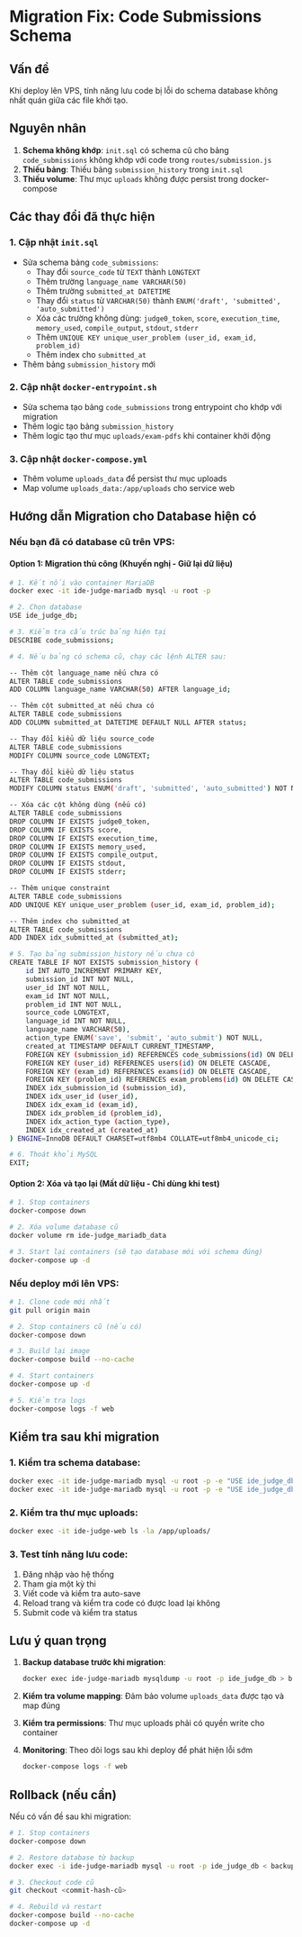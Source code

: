 # Migration Fix: Code Submissions Schema

## Vấn đề
Khi deploy lên VPS, tính năng lưu code bị lỗi do schema database không nhất quán giữa các file khởi tạo.

## Nguyên nhân
1. **Schema không khớp**: `init.sql` có schema cũ cho bảng `code_submissions` không khớp với code trong `routes/submission.js`
2. **Thiếu bảng**: Thiếu bảng `submission_history` trong `init.sql`
3. **Thiếu volume**: Thư mục `uploads` không được persist trong docker-compose

## Các thay đổi đã thực hiện

### 1. Cập nhật `init.sql`
- Sửa schema bảng `code_submissions`:
  - Thay đổi `source_code` từ `TEXT` thành `LONGTEXT`
  - Thêm trường `language_name VARCHAR(50)`
  - Thêm trường `submitted_at DATETIME`
  - Thay đổi `status` từ `VARCHAR(50)` thành `ENUM('draft', 'submitted', 'auto_submitted')`
  - Xóa các trường không dùng: `judge0_token`, `score`, `execution_time`, `memory_used`, `compile_output`, `stdout`, `stderr`
  - Thêm `UNIQUE KEY unique_user_problem (user_id, exam_id, problem_id)`
  - Thêm index cho `submitted_at`
- Thêm bảng `submission_history` mới

### 2. Cập nhật `docker-entrypoint.sh`
- Sửa schema tạo bảng `code_submissions` trong entrypoint cho khớp với migration
- Thêm logic tạo bảng `submission_history`
- Thêm logic tạo thư mục `uploads/exam-pdfs` khi container khởi động

### 3. Cập nhật `docker-compose.yml`
- Thêm volume `uploads_data` để persist thư mục uploads
- Map volume `uploads_data:/app/uploads` cho service web

## Hướng dẫn Migration cho Database hiện có

### Nếu bạn đã có database cũ trên VPS:

#### Option 1: Migration thủ công (Khuyến nghị - Giữ lại dữ liệu)

```bash
# 1. Kết nối vào container MariaDB
docker exec -it ide-judge-mariadb mysql -u root -p

# 2. Chọn database
USE ide_judge_db;

# 3. Kiểm tra cấu trúc bảng hiện tại
DESCRIBE code_submissions;

# 4. Nếu bảng có schema cũ, chạy các lệnh ALTER sau:

-- Thêm cột language_name nếu chưa có
ALTER TABLE code_submissions 
ADD COLUMN language_name VARCHAR(50) AFTER language_id;

-- Thêm cột submitted_at nếu chưa có
ALTER TABLE code_submissions 
ADD COLUMN submitted_at DATETIME DEFAULT NULL AFTER status;

-- Thay đổi kiểu dữ liệu source_code
ALTER TABLE code_submissions 
MODIFY COLUMN source_code LONGTEXT;

-- Thay đổi kiểu dữ liệu status
ALTER TABLE code_submissions 
MODIFY COLUMN status ENUM('draft', 'submitted', 'auto_submitted') NOT NULL DEFAULT 'draft';

-- Xóa các cột không dùng (nếu có)
ALTER TABLE code_submissions 
DROP COLUMN IF EXISTS judge0_token,
DROP COLUMN IF EXISTS score,
DROP COLUMN IF EXISTS execution_time,
DROP COLUMN IF EXISTS memory_used,
DROP COLUMN IF EXISTS compile_output,
DROP COLUMN IF EXISTS stdout,
DROP COLUMN IF EXISTS stderr;

-- Thêm unique constraint
ALTER TABLE code_submissions 
ADD UNIQUE KEY unique_user_problem (user_id, exam_id, problem_id);

-- Thêm index cho submitted_at
ALTER TABLE code_submissions 
ADD INDEX idx_submitted_at (submitted_at);

# 5. Tạo bảng submission_history nếu chưa có
CREATE TABLE IF NOT EXISTS submission_history (
    id INT AUTO_INCREMENT PRIMARY KEY,
    submission_id INT NOT NULL,
    user_id INT NOT NULL,
    exam_id INT NOT NULL,
    problem_id INT NOT NULL,
    source_code LONGTEXT,
    language_id INT NOT NULL,
    language_name VARCHAR(50),
    action_type ENUM('save', 'submit', 'auto_submit') NOT NULL,
    created_at TIMESTAMP DEFAULT CURRENT_TIMESTAMP,
    FOREIGN KEY (submission_id) REFERENCES code_submissions(id) ON DELETE CASCADE,
    FOREIGN KEY (user_id) REFERENCES users(id) ON DELETE CASCADE,
    FOREIGN KEY (exam_id) REFERENCES exams(id) ON DELETE CASCADE,
    FOREIGN KEY (problem_id) REFERENCES exam_problems(id) ON DELETE CASCADE,
    INDEX idx_submission_id (submission_id),
    INDEX idx_user_id (user_id),
    INDEX idx_exam_id (exam_id),
    INDEX idx_problem_id (problem_id),
    INDEX idx_action_type (action_type),
    INDEX idx_created_at (created_at)
) ENGINE=InnoDB DEFAULT CHARSET=utf8mb4 COLLATE=utf8mb4_unicode_ci;

# 6. Thoát khỏi MySQL
EXIT;
```

#### Option 2: Xóa và tạo lại (Mất dữ liệu - Chỉ dùng khi test)

```bash
# 1. Stop containers
docker-compose down

# 2. Xóa volume database cũ
docker volume rm ide-judge_mariadb_data

# 3. Start lại containers (sẽ tạo database mới với schema đúng)
docker-compose up -d
```

### Nếu deploy mới lên VPS:

```bash
# 1. Clone code mới nhất
git pull origin main

# 2. Stop containers cũ (nếu có)
docker-compose down

# 3. Build lại image
docker-compose build --no-cache

# 4. Start containers
docker-compose up -d

# 5. Kiểm tra logs
docker-compose logs -f web
```

## Kiểm tra sau khi migration

### 1. Kiểm tra schema database:
```bash
docker exec -it ide-judge-mariadb mysql -u root -p -e "USE ide_judge_db; DESCRIBE code_submissions;"
docker exec -it ide-judge-mariadb mysql -u root -p -e "USE ide_judge_db; DESCRIBE submission_history;"
```

### 2. Kiểm tra thư mục uploads:
```bash
docker exec -it ide-judge-web ls -la /app/uploads/
```

### 3. Test tính năng lưu code:
1. Đăng nhập vào hệ thống
2. Tham gia một kỳ thi
3. Viết code và kiểm tra auto-save
4. Reload trang và kiểm tra code có được load lại không
5. Submit code và kiểm tra status

## Lưu ý quan trọng

1. **Backup database trước khi migration**: 
   ```bash
   docker exec ide-judge-mariadb mysqldump -u root -p ide_judge_db > backup_$(date +%Y%m%d_%H%M%S).sql
   ```

2. **Kiểm tra volume mapping**: Đảm bảo volume `uploads_data` được tạo và map đúng

3. **Kiểm tra permissions**: Thư mục uploads phải có quyền write cho container

4. **Monitoring**: Theo dõi logs sau khi deploy để phát hiện lỗi sớm
   ```bash
   docker-compose logs -f web
   ```

## Rollback (nếu cần)

Nếu có vấn đề sau khi migration:

```bash
# 1. Stop containers
docker-compose down

# 2. Restore database từ backup
docker exec -i ide-judge-mariadb mysql -u root -p ide_judge_db < backup_YYYYMMDD_HHMMSS.sql

# 3. Checkout code cũ
git checkout <commit-hash-cũ>

# 4. Rebuild và restart
docker-compose build --no-cache
docker-compose up -d
```

